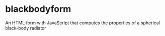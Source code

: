 # blackbodyform
An HTML form with JavaScript that computes the properties of a spherical black-body radiator
